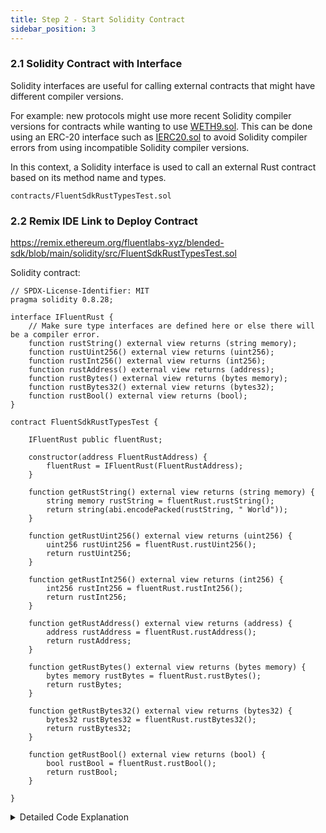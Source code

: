 ```yaml
---
title: Step 2 - Start Solidity Contract
sidebar_position: 3
---
```


<!-- # Step 2: Start Solidity Contract -->

<!-- ### 2.1 Create Your Project Directory

```bash
mkdir typescript-wasm-project
cd typescript-wasm-project
npm init -y

``` -->

<!-- ### 2.2 Install Dependencies

```bash
npm install --save-dev typescript ts-node hardhat hardhat-deploy ethers dotenv @nomicfoundation/hardhat-toolbox @typechain/ethers-v6 @typechain/hardhat @types/node
pnpm install
npx hardhat
# Follow the prompts to create a basic Hardhat project.
```

### 2.3 Configure TypeScript and Hardhat -->

<!-- #### **2.3.1 Update Hardhat Configuration**

`hardhat.config.ts`

```typescript
import { HardhatUserConfig } from "hardhat/types";
import "hardhat-deploy";
import "@nomicfoundation/hardhat-toolbox";
import "./tasks/greeting"

require("dotenv").config();

const DEPLOYER_PRIVATE_KEY = process.env.DEPLOYER_PRIVATE_KEY || "";

const config: HardhatUserConfig = {
  defaultNetwork: "dev",
  networks: {
    dev: {
      url: "https://rpc.dev.gblend.xyz/",
      accounts: [DEPLOYER_PRIVATE_KEY],
      chainId : 20993,
    },
  },
  solidity: {
    version: "0.8.24",
    settings: {
      optimizer: {
        enabled: true,
        runs: 200,
      },
    },
  },
  namedAccounts: {
    deployer: {
      default: 0,
    },
  },
};

export default config;
``` -->

<!-- #### **2.3.2 Update `package.json`**

`package.json`

```json
{
  "name": "blendedapp",
  "version": "1.0.0",
  "description": "Blended Hello, World",
  "main": "index.js",
  "scripts": {
    "compile": "npx hardhat compile",
    "deploy": "npx hardhat deploy"
  }
  ,
  "devDependencies": {
    "@nomicfoundation/hardhat-ethers": "^3.0.0",
    "@nomicfoundation/hardhat-toolbox": "^5.0.0",
    "@nomicfoundation/hardhat-verify": "^2.0.0",
    "@openzeppelin/contracts": "^5.0.2",
    "@typechain/ethers-v6": "^0.5.0",
    "@typechain/hardhat": "^9.0.0",
    "@types/node": "^20.12.12",
    "dotenv": "^16.4.5",
    "hardhat": "^2.22.4",
    "hardhat-deploy": "^0.12.4",
    "ts-node": "^10.9.2",
    "typescript": "^5.4.5"
  },
  "dependencies": {
    "ethers": "^6.12.2",
    "fs": "^0.0.1-security"
  }
}
``` -->

<!-- ### 2.4 Set Up Environment Variables

1. Create a `.env` file:

```vbnet
DEPLOYER_PRIVATE_KEY=your-private-key-here
``` -->

<!-- 2. Replace `your-private-key-here` with your actual private key.

### 2.5 Write the Solidity Contracts

> ℹ️ **Note**  
>
> In this section, we'll create two Solidity smart contracts:   
>* `IFluentGreeting` 
>* `GreetingWithWorld` 
>
>The interface contract allows the Solidity contract to call the Rust function, demonstrating interoperability between Solidity and Rust within a single execution environment. 
The final contract
>* `GreetingWithWorld`  
>
>provides a composable solution that combines the outputs of both the Rust and Solidity contracts.

* Create a `contracts` directory and add the following: -->

<!-- #### 2.5.1 Define the Interface -->

<!-- <details> -->

<!-- <summary>Detailed Code Explanation</summary> -->

<!-- ## **Interface Definition**:&#x20; -->

<!-- The `IFluentGreeting` interface declares a single function `greeting()` that is external and viewable, meaning it does not modify the state of the blockchain and returns a string. This function will be implemented by another contract and is used to interact with the Rust smart contract. -->

<!-- ## Interaction with Rust Code: -->

<!-- The `greeting` function defined in this interface matches the Rust function that returns a greeting message. The Solidity interface allows the Solidity contract to call the Rust smart contract's function. -->

<!-- The functions defined in the Solidity interface match the Rust functions that return a certain value type. The Solidity interface allows the Solidity contract to call the Rust smart contract's function. -->

<!-- </details> -->

<!-- # Step 2: Start Solidity Contract -->

### 2.1 Solidity Contract with Interface 

Solidity interfaces are useful for calling external contracts that might 
have different compiler versions. 

For example: new protocols might use more recent Solidity compiler versions for contracts while wanting to use [WETH9.sol](https://etherscan.io/address/0xc02aaa39b223fe8d0a0e5c4f27ead9083c756cc2#code). This can be done using an ERC-20 interface such as [IERC20.sol](https://github.com/openzeppelin/openzeppelin-contracts/blob/master/contracts/token/ERC20/IERC20.sol) to avoid Solidity compiler errors from using incompatible Solidity compiler versions. 

In this context, a Solidity interface is used to call an external Rust contract based on its method name and types. 

`contracts/FluentSdkRustTypesTest.sol`

### 2.2 Remix IDE Link to Deploy Contract

https://remix.ethereum.org/fluentlabs-xyz/blended-sdk/blob/main/solidity/src/FluentSdkRustTypesTest.sol

Solidity contract:

```solidity
// SPDX-License-Identifier: MIT
pragma solidity 0.8.28;

interface IFluentRust {
    // Make sure type interfaces are defined here or else there will be a compiler error.
    function rustString() external view returns (string memory);
    function rustUint256() external view returns (uint256);    
    function rustInt256() external view returns (int256);
    function rustAddress() external view returns (address);
    function rustBytes() external view returns (bytes memory);
    function rustBytes32() external view returns (bytes32);
    function rustBool() external view returns (bool);
}

contract FluentSdkRustTypesTest {
    
    IFluentRust public fluentRust;

    constructor(address FluentRustAddress) {
        fluentRust = IFluentRust(FluentRustAddress);
    }

    function getRustString() external view returns (string memory) {
        string memory rustString = fluentRust.rustString();
        return string(abi.encodePacked(rustString, " World"));
    }

    function getRustUint256() external view returns (uint256) {
        uint256 rustUint256 = fluentRust.rustUint256();
        return rustUint256;
    }

    function getRustInt256() external view returns (int256) {
        int256 rustInt256 = fluentRust.rustInt256();
        return rustInt256;
    }

    function getRustAddress() external view returns (address) {
        address rustAddress = fluentRust.rustAddress();
        return rustAddress;
    }

    function getRustBytes() external view returns (bytes memory) {
        bytes memory rustBytes = fluentRust.rustBytes();
        return rustBytes;
    }

    function getRustBytes32() external view returns (bytes32) {
        bytes32 rustBytes32 = fluentRust.rustBytes32();
        return rustBytes32;
    }

    function getRustBool() external view returns (bool) {
        bool rustBool = fluentRust.rustBool();
        return rustBool;
    }

}
```

<details>

<summary>Detailed Code Explanation</summary>

**Import Statement**: Imports the `IFluentGreeting` interface defined earlier.

**Contract Definition**: Defines a contract `GreetingWithWorld`.

**State Variable**: Declares a state variable `fluentGreetingContract` of type `IFluentGreeting`. This variable will hold the address of the deployed Rust smart contract.

**Constructor**:

* Takes an address `_fluentGreetingContractAddress` as a parameter.
* Initializes the `fluentGreetingContract` with the provided address.

* **Function `getGreeting`**:
  * Calls the `greeting` function of the `fluentGreetingContract` to get the greeting message from the Rust contract.
  * Concatenates the greeting message with ", World" using `abi.encodePacked` and returns the resulting string.

#### Interaction with Rust Code:

* The `GreetingWithWorld` contract interacts with the Rust smart contract by calling the `greeting` function via the `IFluentGreeting` interface.
* When `getGreeting` is called, it fetches the greeting message ("Hello") from the Rust contract, concatenates it with ", World", and returns the complete greeting ("Hello, World").

#### How Solidity and Rust Interact:

1. **Rust Smart Contract Deployment**: The Rust smart contract is compiled to Wasm and deployed to the blockchain. It contains a function that returns the greeting "Hello".
2. **Solidity Interface (`IFluentGreeting`)**: The Solidity interface declares a `greeting` function that matches the function in the Rust contract.
3. **Solidity Implementation (`GreetingWithWorld`)**:
   * The `GreetingWithWorld` contract uses the `IFluentGreeting` interface to interact with the Rust contract.
   * It initializes with the address of the deployed Rust contract.
   * It calls the `greeting` function of the Rust contract to fetch the greeting message.
   * It concatenates the Rust greeting with ", World" and returns the result.

</details>
